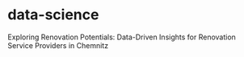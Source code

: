 # data-science
Exploring Renovation Potentials: Data-Driven Insights for Renovation Service Providers in Chemnitz
